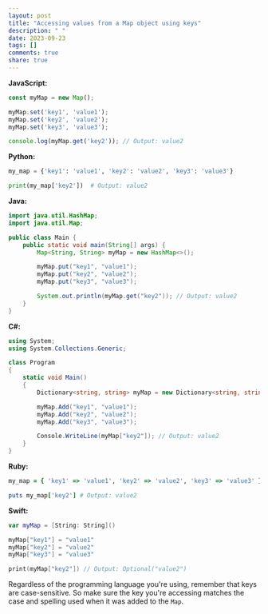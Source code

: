 ```yaml
---
layout: post
title: "Accessing values from a Map object using keys"
description: " "
date: 2023-09-23
tags: []
comments: true
share: true
---
```


**JavaScript:**

```javascript
const myMap = new Map();

myMap.set('key1', 'value1');
myMap.set('key2', 'value2');
myMap.set('key3', 'value3');

console.log(myMap.get('key2')); // Output: value2
```

**Python:**

```python
my_map = {'key1': 'value1', 'key2': 'value2', 'key3': 'value3'}

print(my_map['key2'])  # Output: value2
```

**Java:**

```java
import java.util.HashMap;
import java.util.Map;

public class Main {
    public static void main(String[] args) {
        Map<String, String> myMap = new HashMap<>();

        myMap.put("key1", "value1");
        myMap.put("key2", "value2");
        myMap.put("key3", "value3");

        System.out.println(myMap.get("key2")); // Output: value2
    }
}
```

**C#:**

```csharp
using System;
using System.Collections.Generic;

class Program
{
    static void Main()
    {
        Dictionary<string, string> myMap = new Dictionary<string, string>();

        myMap.Add("key1", "value1");
        myMap.Add("key2", "value2");
        myMap.Add("key3", "value3");

        Console.WriteLine(myMap["key2"]); // Output: value2
    }
}
```

**Ruby:**

```ruby
my_map = { 'key1' => 'value1', 'key2' => 'value2', 'key3' => 'value3' }

puts my_map['key2'] # Output: value2
```

**Swift:**

```swift
var myMap = [String: String]()

myMap["key1"] = "value1"
myMap["key2"] = "value2"
myMap["key3"] = "value3"

print(myMap["key2"]) // Output: Optional("value2")
```

Regardless of the programming language you're using, remember that keys are case-sensitive. So make sure the key you're accessing matches the case and spelling used when it was added to the `Map`.